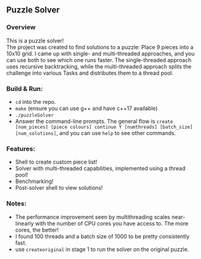 ## Puzzle Solver

### Overview
This is a puzzle solver!  
The project was created to find solutions to a puzzle: Place 9 pieces into a 10x10 grid. I came up with single- and multi-threaded approaches, and you can use both to see which one runs faster.
The single-threaded approach uses recursive backtracking, while the multi-threaded approach splits the challenge into various Tasks and distributes them to a thread pool.

### Build & Run:
- `cd` into the repo.
- `make` (ensure you can use g++ and have c++17 available)
- `./puzzleSolver`
- Answer the command-line prompts. The general flow is `create [num_pieces] [piece colours] continue Y [numthreads] [batch_size] [num_solutions]`, and you can use `help` to see other commands.

### Features:
- Shell to create custom piece list!
- Solver with multi-threaded capabilities, implemented using a thread pool!
- Benchmarking!
- Post-solver shell to view solutions!

### Notes:
- The performance improvement seen by multithreading scales near-linearly with the number of CPU cores you have access to. The more cores, the better!
- I found 100 threads and a batch size of 1000 to be pretty consistently fast.
- use `createoriginal` in stage 1 to run the solver on the original puzzle.
